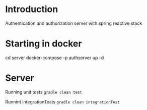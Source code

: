 # Introduction
Authentication and authorization server with spring reactive stack

# Starting in docker
cd server
docker-compose -p authserver up -d

# Server
Running unit tests
```gradle clean test```
                    
Runnint integrationTests
```gradle clean integrationTest```